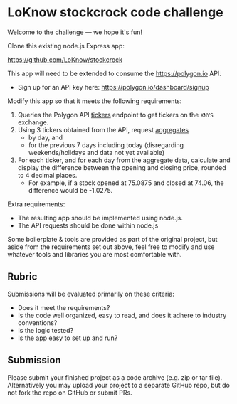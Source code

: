 # LoKnow stockcrock code challenge

Welcome to the challenge — we hope it's fun!

Clone this existing node.js Express app:

https://github.com/LoKnow/stockcrock

This app will need to be extended to consume the https://polygon.io API.
- Sign up for an API key here: https://polygon.io/dashboard/signup

Modify this app so that it meets the following requirements:
1. Queries the Polygon API [tickers](https://polygon.io/docs/stocks/get_v3_reference_tickers)
   endpoint to get tickers on the `XNYS` exchange.
2. Using 3 tickers obtained from the API, request [aggregates](https://polygon.io/docs/stocks/get_v2_aggs_ticker__stocksticker__range__multiplier___timespan___from___to)
   - by day, and
   - for the previous 7 days including today (disregarding weekends/holidays
     and data not yet available)
3. For each ticker, and for each day from the aggregate data, calculate and
   display the difference between the opening and closing price, rounded to 4
   decimal places.
    - For example, if a stock opened at 75.0875 and closed at 74.06, the
      difference would be -1.0275.

Extra requirements:
- The resulting app should be implemented using node.js.
- The API requests should be done within node.js

Some boilerplate & tools are provided as part of the original project, but
aside from the requirements set out above, feel free to modify and use whatever
tools and libraries you are most comfortable with.

## Rubric
Submissions will be evaluated primarily on these criteria:
- Does it meet the requirements?
- Is the code well organized, easy to read, and does it adhere to industry
  conventions?
- Is the logic tested?
- Is the app easy to set up and run?

## Submission
Please submit your finished project as a code archive (e.g. zip or tar file).
Alternatively you may upload your project to a separate GitHub repo, but do not
fork the repo on GitHub or submit PRs.